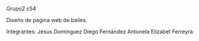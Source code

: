 Grupo2 c54

Diseño de pagina web de bailes.

Integrantes: 
Jesus Dominguez
Diego Fernández
Antonela Elizabet Ferreyra
